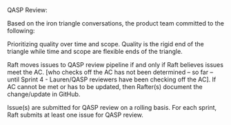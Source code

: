 QASP Review: 

Based on the iron triangle conversations, the product team committed to the following: 

Prioritizing quality over time and scope. Quality is the rigid end of the triangle while time and scope are flexible ends of the triangle.  

Raft moves issues to QASP review pipeline if and only if Raft believes issues meet the AC. [who checks off the AC has not been determined – so far – until Sprint 4 - Lauren/QASP reviewers have been checking off the AC]. If AC cannot be met or has to be updated, then Rafter(s) document the change/update in GitHub.    

Issue(s) are submitted for QASP review on a rolling basis. For each sprint, Raft submits at least one issue for QASP review.  
